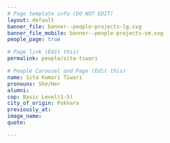 ```yaml
---
# Page template info (DO NOT EDIT)
layout: default
banner_file: banner--people-projects-lg.svg
banner_file_mobile: banner--people-projects-sm.svg
people_page: true

# Page link (Edit this)
permalink: people/sita-tiwari

# People Carousel and Page (Edit this)
name: Sita Kumari Tiwari
pronouns: She/Her
alumni: 
cop: Basic Level(1-5)
city_of_origin: Pokhara
previously_at: 
image_name:
quote: 

---
```

